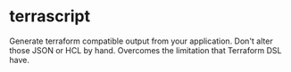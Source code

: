 # terrascript
Generate terraform compatible output from your application. Don't alter those JSON or HCL by hand.
Overcomes the limitation that Terraform DSL have.
